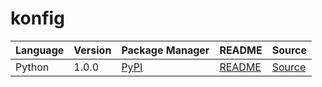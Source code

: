 # konfig

|Language|Version|Package Manager|README|Source|
|-|-|-|-|-|
|Python|1.0.0|[PyPI](https://pypi.org/project/python-typeddict-responses-python-sdk/1.0.0)|[README](https://github.com/konfig-dev/konfig/tree/main/python#readme)|[Source](https://github.com/konfig-dev/konfig/tree/main/python)|